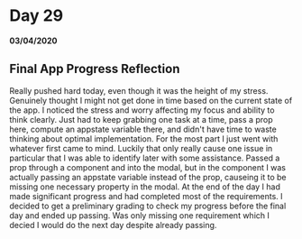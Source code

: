 # Day 29
__03/04/2020__

## Final App Progress Reflection 
Really pushed hard today, even though it was the height of my stress. Genuinely thought I might not get done in time based on the current state of the app. I noticed the stress and worry affecting my focus and ability to think clearly. Just had to keep grabbing one task at a time, pass a prop here, compute an appstate variable there, and didn't have time to waste thinking about optimal implementation. For the most part I just went with whatever first came to mind. Luckily that only really cause one issue in particular that I was able to identify later with some assistance. Passed a prop through a component and into the modal, but in the component I was actually passing an appstate variable instead of the prop, causeing it to be missing one necessary property in the modal.  At the end of the day I had made significant progress and had completed most of the requirements.  I decided to get a preliminary grading to check my progress before the final day and ended up passing.  Was only missing one requirement which I decied I would do the next day despite already passing.

